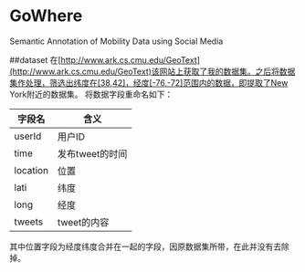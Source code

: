 # GoWhere
Semantic Annotation of Mobility Data using Social Media

##dataset
在[http://www.ark.cs.cmu.edu/GeoText](http://www.ark.cs.cmu.edu/GeoText)该网站上获取了我的数据集。之后将数据集作处理，筛选出纬度在[38,42]，经度[-76,-72]范围内的数据，即提取了New York附近的数据集。
将数据字段重命名如下：

| 字段名 	    | 含义  			|
| ------------ 	| -------------	|
| userId 		| 用户ID 		|
| time		 	| 发布tweet的时间	|
| location		| 位置			|
| lati			| 纬度			|
| long			| 经度			|
| tweets		| tweet的内容	|

其中位置字段为经度纬度合并在一起的字段，因原数据集所带，在此并没有去除掉。
